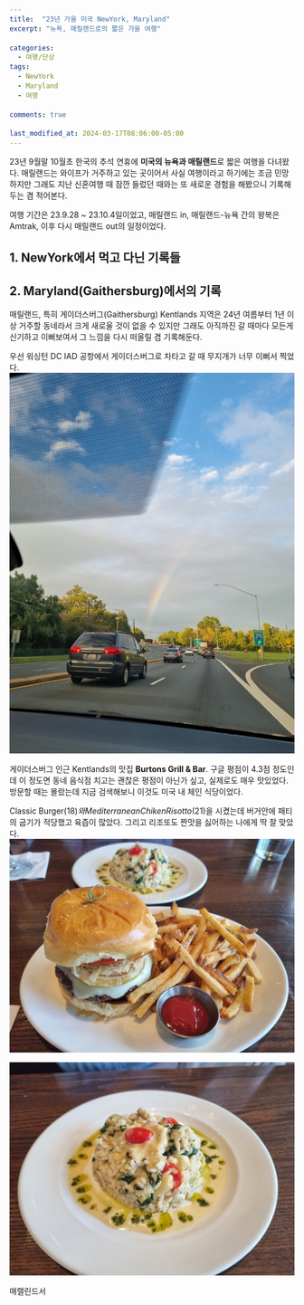 ```yaml
---
title:  "23년 가을 미국 NewYork, Maryland"
excerpt: "뉴욕, 매릴랜드로의 짧은 가을 여행"

categories:
  - 여행/단상
tags:
  - NewYork
  - Maryland
  - 여행

comments: true

last_modified_at: 2024-03-17T08:06:00-05:00
---
```


23년 9월말 10월초 한국의 추석 연휴에 **미국의 뉴욕과 매릴랜드**로 짧은 여행을 다녀왔다. 매릴랜드는 와이프가 거주하고 있는 곳이어서 사실 여행이라고 하기에는 조금 민망하지만 그래도 지난 신혼여행 때 잠깐 들렀던 때와는 또 새로운 경험을 해봤으니 기록해두는 겸 적어본다.

여행 기간은 23.9.28 ~ 23.10.4일이었고, 매릴랜드 in, 매릴랜드-뉴욕 간의 왕복은 Amtrak, 이후 다시 매릴랜드 out의 일정이었다.   

## 1. NewYork에서 먹고 다닌 기록들


## 2. Maryland(Gaithersburg)에서의 기록 

매릴랜드, 특히 게이더스버그(Gaithersburg) Kentlands 지역은 24년 여름부터 1년 이상 거주할 동네라서 크게 새로울 것이 없을 수 있지만 그래도 아직까진 갈 때마다 모든게 신기하고 이뻐보여서 그 느낌을 다시 떠올릴 겸 기록해둔다. 

우선 워싱턴 DC IAD 공항에서 게이더스버그로 차타고 갈 때 무지개가 너무 이뻐서 찍었다.
![](https://github.com/dswcrispr/dswcrispr.github.io/blob/master/assets/images/23nymd/rainbow.jpg?raw=true)

게이더스버그 인근 Kentlands의 맛집 **Burtons Grill & Bar**. 구글 평점이 4.3점 정도인데 이 정도면 동네 음식점 치고는 괜찮은 평점이 아닌가 싶고, 실제로도 매우 맛있었다. 방문할 때는 몰랐는데 지금 검색해보니 이것도 미국 내 체인 식당이었다. 

Classic Burger($18)와 Mediterranean Chiken Risotto($21)을 시켰는데 버거안에 패티의 굽기가 적당했고 육즙이 많았다. 그리고 리조또도 짠맛을 싫어하는 나에게 딱 잘 맞았다. 
![](https://github.com/dswcrispr/dswcrispr.github.io/blob/master/assets/images/23nymd/burger.jpg?raw=true)

![](https://github.com/dswcrispr/dswcrispr.github.io/blob/master/assets/images/23nymd/rice.jpg?raw=true)

매랠린드서 






